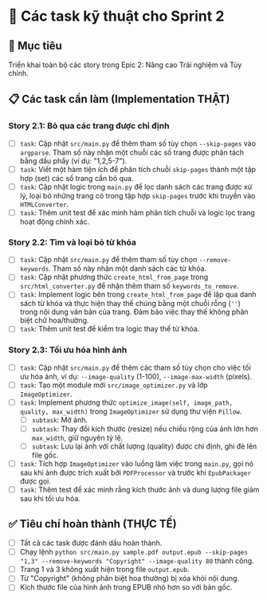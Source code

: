 # 📍 Các task kỹ thuật cho Sprint 2

## 🎯 Mục tiêu
Triển khai toàn bộ các story trong Epic 2: Nâng cao Trải nghiệm và Tùy chỉnh.

## 📋 Các task cần làm (Implementation THẬT)

### Story 2.1: Bỏ qua các trang được chỉ định
- [ ] `task`: Cập nhật `src/main.py` để thêm tham số tùy chọn `--skip-pages` vào `argparse`. Tham số này nhận một chuỗi các số trang được phân tách bằng dấu phẩy (ví dụ: "1,2,5-7").
- [ ] `task`: Viết một hàm tiện ích để phân tích chuỗi `skip-pages` thành một tập hợp (set) các số trang cần bỏ qua.
- [ ] `task`: Cập nhật logic trong `main.py` để lọc danh sách các trang được xử lý, loại bỏ những trang có trong tập hợp `skip-pages` trước khi truyền vào `HTMLConverter`.
- [ ] `task`: Thêm unit test để xác minh hàm phân tích chuỗi và logic lọc trang hoạt động chính xác.

### Story 2.2: Tìm và loại bỏ từ khóa
- [ ] `task`: Cập nhật `src/main.py` để thêm tham số tùy chọn `--remove-keywords`. Tham số này nhận một danh sách các từ khóa.
- [ ] `task`: Cập nhật phương thức `create_html_from_page` trong `src/html_converter.py` để nhận thêm tham số `keywords_to_remove`.
- [ ] `task`: Implement logic bên trong `create_html_from_page` để lặp qua danh sách từ khóa và thực hiện thay thế chúng bằng một chuỗi rỗng (`''`) trong nội dung văn bản của trang. Đảm bảo việc thay thế không phân biệt chữ hoa/thường.
- [ ] `task`: Thêm unit test để kiểm tra logic thay thế từ khóa.

### Story 2.3: Tối ưu hóa hình ảnh
- [ ] `task`: Cập nhật `src/main.py` để thêm các tham số tùy chọn cho việc tối ưu hóa ảnh, ví dụ: `--image-quality` (1-100), `--image-max-width` (pixels).
- [ ] `task`: Tạo một module mới `src/image_optimizer.py` và lớp `ImageOptimizer`.
- [ ] `task`: Implement phương thức `optimize_image(self, image_path, quality, max_width)` trong `ImageOptimizer` sử dụng thư viện `Pillow`.
    - [ ] `subtask`: Mở ảnh.
    - [ ] `subtask`: Thay đổi kích thước (resize) nếu chiều rộng của ảnh lớn hơn `max_width`, giữ nguyên tỷ lệ.
    - [ ] `subtask`: Lưu lại ảnh với chất lượng (quality) được chỉ định, ghi đè lên file gốc.
- [ ] `task`: Tích hợp `ImageOptimizer` vào luồng làm việc trong `main.py`, gọi nó sau khi ảnh được trích xuất bởi `PDFProcessor` và trước khi `EpubPackager` được gọi.
- [ ] `task`: Thêm test để xác minh rằng kích thước ảnh và dung lượng file giảm sau khi tối ưu hóa.

## ✅ Tiêu chí hoàn thành (THỰC TẾ)
- [ ] Tất cả các task được đánh dấu hoàn thành.
- [ ] Chạy lệnh `python src/main.py sample.pdf output.epub --skip-pages "1,3" --remove-keywords "Copyright" --image-quality 80` thành công.
- [ ] Trang 1 và 3 không xuất hiện trong file `output.epub`.
- [ ] Từ "Copyright" (không phân biệt hoa thường) bị xóa khỏi nội dung.
- [ ] Kích thước file của hình ảnh trong EPUB nhỏ hơn so với bản gốc. 